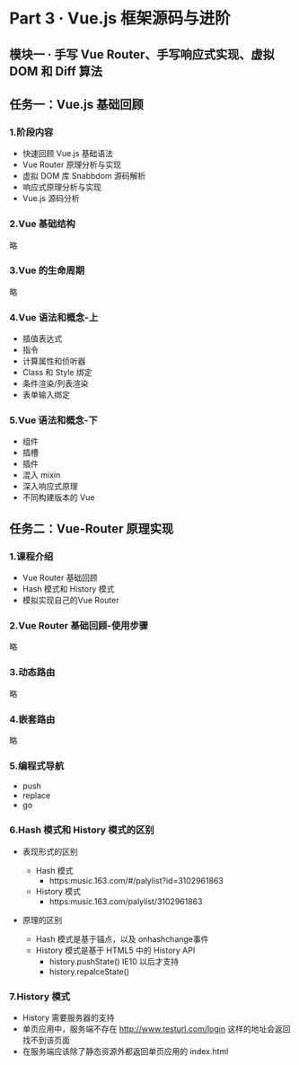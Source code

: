 # Part 3 · Vue.js 框架源码与进阶

## 模块一 · 手写 Vue Router、手写响应式实现、虚拟 DOM 和 Diff 算法

## 任务一：Vue.js 基础回顾

### 1.阶段内容

- 快速回顾 Vue.js 基础语法
- Vue Router 原理分析与实现
- 虚拟 DOM 库 Snabbdom 源码解析
- 响应式原理分析与实现
- Vue.js 源码分析

### 2.Vue 基础结构

略

### 3.Vue 的生命周期

略

### 4.Vue 语法和概念-上

- 插值表达式
- 指令
- 计算属性和侦听器
- Class 和 Style 绑定
- 条件渲染/列表渲染
- 表单输入绑定

### 5.Vue 语法和概念-下

- 组件
- 插槽
- 插件
- 混入 mixin
- 深入响应式原理
- 不同构建版本的 Vue

## 任务二：Vue-Router 原理实现

### 1.课程介绍

- Vue Router 基础回顾
- Hash 模式和 History 模式
- 模拟实现自己的Vue Router

### 2.Vue Router 基础回顾-使用步骤

略

### 3.动态路由

略

### 4.嵌套路由

略

### 5.编程式导航

- push
- replace
- go

### 6.Hash 模式和 History 模式的区别

- 表现形式的区别
  - Hash 模式
    - https:music.163.com/#/palylist?id=3102961863
  - History 模式
    - https:music.163.com/palylist/3102961863

- 原理的区别
  - Hash 模式是基于锚点，以及 onhashchange事件
  - History 模式是基于 HTML5 中的 History API
    - history.pushState() IE10 以后才支持
    - history.repalceState()

### 7.History 模式

- History 需要服务器的支持
- 单页应用中，服务端不存在 http://www.testurl.com/login 这样的地址会返回找不到该页面
- 在服务端应该除了静态资源外都返回单页应用的 index.html


